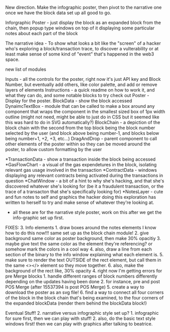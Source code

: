 New direction. Make the infographic poster, then pivot to the narrative one once we have the block data set up all good to go.

Inforgraphic Poster - just display the block as an expanded block from the chain, then popup type windows on top of it displaying some particular notes about each part of the block

The narrative idea - To show what looks a bit like the "screen" of a hacker who's exploring a block/transaction trace, to discover a vulterability or at least make sense of some kind of "event" that's happened in the web3 space.

new list of modules

Inputs - all the controls for the poster, right now it's just API key and Block Number, but eventually add others, like color palette, and add or remove layers of elements
Instructions - a quick readme on how to work it, and what they can do, and some notable blocks to try check out
Poster - Display for the poster.
BlockData - show the block accessed
DynaimcTextBox - module that can be called to make a box around any component that wraps the component in the smallest sized box of 1px width outline (might not need, might be able to just do in CSS but it seemed like this was hard to do in SVG automatically?)
BlockChain - a depiction of the block chain with the second from the top block being the block number selected by the user (and block above being number-1, and blocks below being number+1, +2, +3, etc...)
DragAndDrop - parent component to call other elements of the poster within so they can be moved around the poster, to allow custom formatting by the user

*TransactionData - show a transaction inside the block being accessed
*GasFlowChart - a visual of the gas expendetures in the block, isolating relevant gas usage involved in the transaction
*ContractData - windows displaying any relevant contracts being activated during the transactions in question
*ChatWindow - a bit of a hint to why she's hacking, and that she's discovered whatever she's looking for (be it a fraudulent transaction, or the trace of a transacton that she's specifically looking for)
*NotesLayer - cute and fun notes to self and graphics the hacker doing this exploration has written to herself to try and make sense of whatever they're looking at.
* all these are for the narrative style poster, work on this after we get the info-graphic set up first.

FIXES:
3. Info elements
    1. draw boxes around the notes elements I know how to do this now!!! same set up as the block chain module!
    2. give background same color as poster background, then make 30% opacitiy
    3. maybe give text the same color as the element they're referencing? or somehow mark the colors in a cool way
    4. also, draw a line from each section of the binary to the info window explaining what each element is.
    5. make sure to render the text OUTSIDE of the rect element, but call them in the same <></> element so they move together.
    6. also, make the background of the rect like, 30% opacity
4. right now I'm getting errors for pre Merge blocks
    1. handle different ranges of block numbers differently depending on the updates having been done
    2. for instance, pre and post POS Merge (after 15537394 is post POS Merge)
5. create a way to download the poster as an svg file!
6. find a way to connect all four corners of the block in the block chain that's being examined, to the four corners of the expanded blockData (render them behind the blockData block!)

Eventual Stuff!
2. narrative versus infographic style set up?
    1. infographic for sure first, then we can play with stuff!
    2. also, do the basic text style windows first! then we can play with graphics after talking to beatrice.